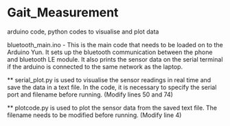 Gait_Measurement
================

arduino code, python codes to visualise and plot data

bluetooth_main.ino - This is the main code that needs to be loaded on to the Arduino Yun. It sets up the bluetooth communication between the phone and bluetooth LE module. It also prints the sensor data on the serial terminal if the arduino is connected to the same network as the laptop.

** serial_plot.py is used to visualise the sensor readings in real time and save the data in a text file. In the code, it is necessary to specify the serial port and filename before running. (Modify lines 50 and 74)

** plotcode.py is used to plot the sensor data from the saved text file. The filename needs to be modified before running. (Modify line 4)



